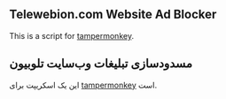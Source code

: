 ## Telewebion.com Website Ad Blocker
This is a script for [tampermonkey](https://www.tampermonkey.net/).

## مسدودسازی تبلیغات وب‌سایت تلوبیون
این یک اسکریپت برای [tampermonkey](https://www.tampermonkey.net/) است.
